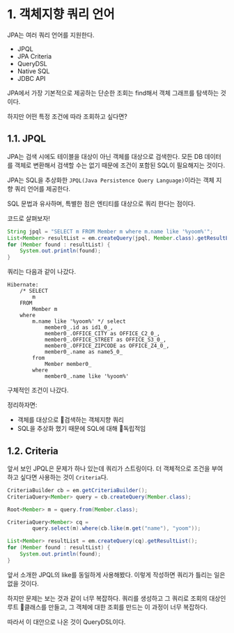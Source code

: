 # 1. 객체지향 쿼리 언어

JPA는 여러 쿼리 언어를 지원한다.  

- JPQL
- JPA Criteria
- QueryDSL
- Native SQL
- JDBC API

JPA에서 가장 기본적으로 제공하는 단순한 조회는 find해서 객체 그래프를 탐색하는 것이다.  

하지만 어떤 특정 조건에 따라 조회하고 싶다면?  

## 1.1. JPQL

JPA는 검색 시에도 테이블을 대상이 아닌 객체를 대상으로 검색한다. 모든 DB 데이터를 객체로 변환해서 검색할 수는 없기 때문에 조건이 포함된 SQL이 필요해지는 것이다.  

JPA는 SQL을 추상화한 `JPQL(Java Persistence Query Language)`이라는 객체 지향 쿼리 언어를 제공한다.  

SQL 문법과 유사하며, 특별한 점은 엔티티를 대상으로 쿼리 한다는 점이다.  

코드로 살펴보자!  

```java
String jpql = "SELECT m FROM Member m where m.name like '%yoom%'";
List<Member> resultList = em.createQuery(jpql, Member.class).getResultList();
for (Member found : resultList) {
    System.out.println(found);
}
```

쿼리는 다음과 같이 나갔다.  

```text
Hibernate: 
    /* SELECT
        m 
    FROM
        Member m 
    where
        m.name like '%yoom%' */ select
            member0_.id as id1_0_,
            member0_.OFFICE_CITY as OFFICE_C2_0_,
            member0_.OFFICE_STREET as OFFICE_S3_0_,
            member0_.OFFICE_ZIPCODE as OFFICE_Z4_0_,
            member0_.name as name5_0_ 
        from
            Member member0_ 
        where
            member0_.name like '%yoom%'
```

구체적인 조건이 나갔다.  

정리하자면:

- 객체를 대상으로 검색하는 객체지향 쿼리
- SQL을 추상화 했기 때문에 SQL에 대해 독립적임

## 1.2. Criteria

앞서 보인 JPQL은 문제가 하나 있는데 쿼리가 스트링이다. 더 객체적으로 조건을 부여하고 싶다면 사용하는 것이 `Criteria`다.  

```java
CriteriaBuilder cb = em.getCriteriaBuilder();
CriteriaQuery<Member> query = cb.createQuery(Member.class);

Root<Member> m = query.from(Member.class);

CriteriaQuery<Member> cq =
        query.select(m).where(cb.like(m.get("name"), "yoom"));

List<Member> resultList = em.createQuery(cq).getResultList();
for (Member found : resultList) {
    System.out.println(found);
}
```

앞서 소개한 JPQL의 like를 동일하게 사용해봤다. 이렇게 작성하면 쿼리가 틀리는 일은 없을 것이다.  

하지만 문제는 보는 것과 같이 너무 복잡하다. 쿼리를 생성하고 그 쿼리로 조회의 대상인 루트 클래스를 만들고, 그 객체에 대한 조회를 만드는 이 과정이 너무 복잡하다.  

따라서 이 대안으로 나온 것이 QueryDSL이다. 